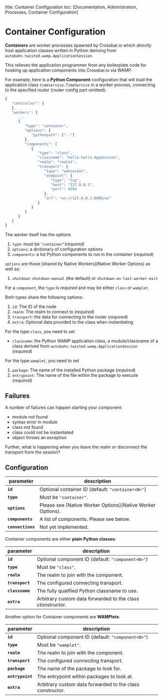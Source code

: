 title: Container Configuration
toc: [Documentation, Administration, Processes, Container Configuration]

# Container Configuration

**Containers** are worker processes spawned by Crossbar.io which *directly* host application classes written in Python deriving from `autobahn.twisted.wamp.ApplicationSession`.

This relieves the application programmer from any boilerplate code for hooking up application components into Crossbar.io via WAMP.

For example, here is a **Python Component** configuration that will load the application class `timeservice.TimeService` in a worker process, connecting to the specified router (router config part omitted):

```javascript
{
   "controller": {
   },
   "workers": [
      ...
      {
         "type": "container",
         "options": {
            "pythonpath": [".."]
         },
         "components": [
            {
               "type": "class",
               "classname": "hello.hello.AppSession",
               "realm": "realm1",
               "transport": {
                  "type": "websocket",
                  "endpoint": {
                     "type": "tcp",
                     "host": "127.0.0.1",
                     "port": 8080
                  },
                  "url": "ws://127.0.0.1:8080/ws"
               }
            }
         ]
      }
   ]
}
```

The worker itself has the options

1. `type`: must be `"container"`(*required*)
2. `options`: a dictionary of configuration options
3. `components`: a list Python components to run in the container (*required*)

`options` are those [shared by Native Workers](Native Worker Options) as well as:

1. `shutdown`: `shutdown-manual` (the default) or `shutdown-on-last-worker-exit`

For a `component`, the `type` is *required* and may be either `class` or `wamplet`.

Both types share the following options:

1. `id`: The ID of the node
2. `realm`: The realm to connect to (*required*)
3. `transport`: the data for connecting to the router (*required*)
4. `extra`: Optional data provided to the class when instantiating

For the type `class`, you need to set

* `classname`: the Python WAMP application class, a module/classname of a class derived from `autobahn.twisted.wamp.ApplicationSession` (*required*)

For the type `wamplet`, you need to set

1. `package`: The name of the installed Python package (*required*)
2. `entrypoint`: The name of the file within the package to execute (*required*)


## Failures

A number of failures can happen starting your component:

* module not found
* syntax error in module
* class not found
* class could not be instantiated
* object throws an exception

Further, what is happening when you leave the realm or disconnect the transport from the session?


## Configuration

parameter | description
---|---
**`id`** | Optional container ID (default: `"container<N>"`)
**`type`** | Must be `"container"`.
**`options`** | Please see [Native Worker Options](Native Worker Options).
**`components`** | A list of components. Please see below.
**`connections`** | Not yet implemented.

Container components are either **plain Python classes**:

parameter | description
---|---
**`id`** | Optional component ID (default: `"component<N>"`)
**`type`** | Must be `"class"`.
**`realm`** | The realm to join with the component.
**`transport`** | The configured connecting transport.
**`classname`** | The fully qualified Python classname to use.
**`extra`** | Arbitrary custom data forwarded to the class ctonstructor.

Another option for Container components are **WAMPlets**:

parameter | description
---|---
**`id`** | Optional component ID (default: `"component<N>"`)
**`type`** | Must be `"wamplet"`.
**`realm`** | The realm to join with the component.
**`transport`** | The configured connecting transport.
**`package`** | The name of the package to look for.
**`entrypoint`** | The entrypoint within packages to look at.
**`extra`** | Arbitrary custom data forwarded to the class constructor.
